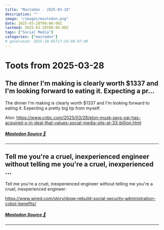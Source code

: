 ```yaml
---
title: "Mastodon - 2025-03-28"
description: ""
image: "/images/mastodon.png"
date: 2025-03-28T00:00:00Z
lastmod: 2025-03-28T00:00:00Z
tags: ["Social Media"]
categories: ["mastodon"]
# generated: 2025-10-05T17:59:09-07:00
---
```


# Toots from 2025-03-28

## The dinner I'm making is clearly worth $1337 and I'm looking forward to eating it. Expecting a pr...

The dinner I'm making is clearly worth $1337 and I'm looking forward to eating it. Expecting a pretty big tip from myself.

Also: <https://www.cnbc.com/2025/03/28/elon-musk-says-xai-has-acquired-x-in-deal-that-values-social-media-site-at-33-billion.html>

##### [Mastodon Source 🐘](https://hachyderm.io/@mweagle/114242532532148453)

---

## Tell me you're a cruel, inexperienced  engineer without telling me you're a cruel, inexperienced ...

Tell me you're a cruel, inexperienced  engineer without telling me you're a cruel, inexperienced engineer:

<https://www.wired.com/story/doge-rebuild-social-security-administration-cobol-benefits/>

##### [Mastodon Source 🐘](https://hachyderm.io/@mweagle/114241082136884899)

---


